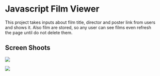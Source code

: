 
# Javascript Film Viewer

This project takes inputs about film title, director and poster link from users and shows it. Also film are stored, so any user can see films even refresh the page until do not delete them.

## Screen Shoots
![]("https://github.com/yakupkalayci/JS--Film-Project/blob/main/images/1.PNG")

![]("https://github.com/yakupkalayci/JS--Film-Project/blob/main/images/2.PNG")
  